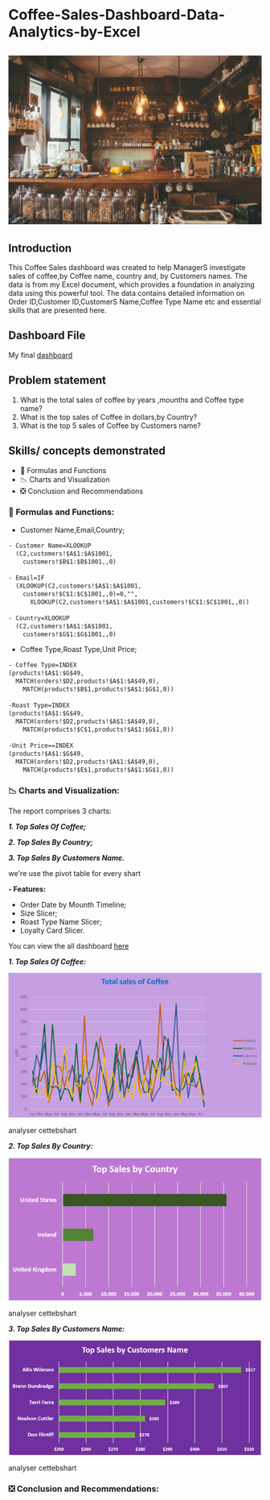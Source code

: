# Coffee-Sales-Dashboard-Data-Analytics-by-Excel
![](coffee_store.jpg)
---

## Introduction
This Coffee Sales dashboard was created to help ManagerS investigate sales of coffee,by Coffee name, country and, by Customers names.
The data is from my Excel document, which provides a foundation in analyzing data using this powerful tool. The data contains detailed information on Order ID,Customer ID,CustomerS Name,Coffee Type Name etc and essential skills that are presented here.

## Dashboard File
My final [dashboard](https://github.com/Othmane-data/Coffee-Sales-Dashboard-by-Excel/blob/main/coffeeOrdersData.xlsx)

## Problem statement
1. What is the total sales of coffee by years ,mounths and Coffee type name?
2. What is the top sales of Coffee in dollars,by Country?
3. What is the top 5 sales of Coffee by Customers name?

## Skills/ concepts demonstrated
- 🧮 Formulas and Functions
- 📉 Charts and Visualization
- ❎ Conclusion and Recommendations


### 🧮 Formulas and Functions:
- Customer Name,Email,Country;
```
- Customer Name=XLOOKUP
  (C2,customers!$A$1:$A$1001,
    customers!$B$1:$B$1001,,0)
  
- Email=IF
  (XLOOKUP(C2,customers!$A$1:$A$1001,
    customers!$C$1:$C$1001,,0)=0,"",
      XLOOKUP(C2,customers!$A$1:$A$1001,customers!$C$1:$C$1001,,0))

- Country=XLOOKUP
  (C2,customers!$A$1:$A$1001,
    customers!$G$1:$G$1001,,0)
```
  
- Coffee Type,Roast Type,Unit Price;
```
- Coffee Type=INDEX
(products!$A$1:$G$49,
  MATCH(orders!$D2,products!$A$1:$A$49,0),
    MATCH(products!$B$1,products!$A$1:$G$1,0))

-Roast Type=INDEX
(products!$A$1:$G$49,
  MATCH(orders!$D2,products!$A$1:$A$49,0),
    MATCH(products!$C$1,products!$A$1:$G$1,0))

-Unit Price==INDEX
(products!$A$1:$G$49,
  MATCH(orders!$D2,products!$A$1:$A$49,0),
    MATCH(products!$E$1,products!$A$1:$G$1,0))
```

### 📉 Charts and Visualization:
The report comprises 3 charts:

___1. Top Sales Of Coffee;___

___2. Top Sales By Country;___

___3. Top Sales By Customers Name.___

we're use the pivot table for every shart

__- Features:__
- Order Date by Mounth Timeline;
- Size Slicer;
- Roast Type Name Slicer;
- Loyalty Card Slicer.

You can view the all dashboard [here](coffeeOrdersData.xlsx)

___1. Top Sales Of Coffee:___

![](total_of_coffee.png)

analyser cettebshart

___2. Top Sales By Country:___

![](top_sales_by_country.PNG)

analyser cettebshart

___3. Top Sales By Customers Name:___

![](top_sales_by_customers_name.PNG)

analyser cettebshart



### ❎ Conclusion and Recommendations:
